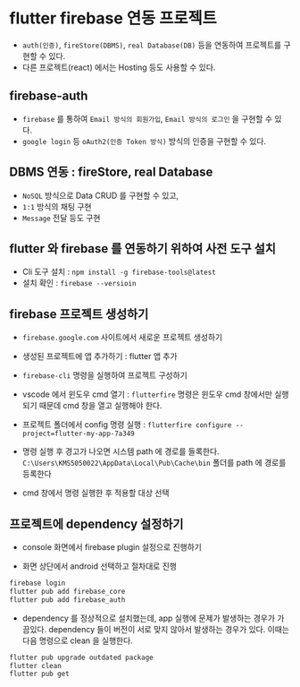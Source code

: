 # flutter firebase 연동 프로젝트

- `auth(인증)`, `fireStore(DBMS)`, `real Database(DB)` 등을 연동하여 프로젝트를 구현할 수 있다.
- 다른 프로젝트(react) 에서는 Hosting 등도 사용할 수 있다.

## firebase-auth

- `firebase` 를 통하여 `Email 방식의 회원가입`, `Email 방식의 로그인` 을 구현할 수 있다.
- `google login` 등 `oAuth2(인증 Token 방식)` 방식의 인증을 구현할 수 있다.

## DBMS 연동 : fireStore, real Database

- `NoSQL` 방식으로 Data CRUD 를 구현할 수 있고,
- `1:1` 방식의 채팅 구현
- `Message` 전달 등도 구현

## flutter 와 firebase 를 연동하기 위하여 사전 도구 설치

- Cli 도구 설치 : `npm install -g firebase-tools@latest`
- 설치 확인 : `firebase --versioin`

## firebase 프로젝트 생성하기

- `firebase.google.com` 사이트에서 새로운 프로젝트 생성하기
- 생성된 프로젝트에 앱 추가하기 : flutter 앱 추가

- `firebase-cli` 명령을 실행하여 프로젝트 구성하기
- vscode 에서 윈도우 cmd 열기 : `flutterfire` 명령은 윈도우 cmd 창에서만 실행되기 때문데 cmd 창을 열고 실행해야 한다.
- 프로젝트 폴더에서 config 명령 실행 : `flutterfire configure --project=flutter-my-app-7a349`

- 명령 실행 후 경고가 나오면 시스템 path 에 경로를 들록한다.
  `C:\Users\KMS5050022\AppData\Local\Pub\Cache\bin` 폴더를 path 에 경로를 등록한다

- cmd 창에서 명령 실행한 후 적용할 대상 선택

## 프로젝트에 dependency 설정하기

- console 화면에서 firebase plugin 설정으로 진행하기

- 화면 상단에서 android 선택하고 절차대로 진행

```bash
firebase login
flutter pub add firebase_core
flutter pub add firebase_auth


```

- dependency 를 정상적으로 설치했는데, app 실행에 문제가 발생하는 경우가 가끔있다. dependency 들이 버전이 서로 맞지 않아서 발생하는 경우가 있다. 이때는 다음 명령으로 clean 을 실행한다.

```bash
flutter pub upgrade outdated package
flutter clean
flutter pub get
```
